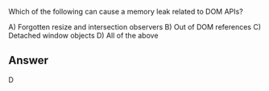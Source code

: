 Which of the following can cause a memory leak related to DOM APIs?

A) Forgotten resize and intersection observers
B) Out of DOM references
C) Detached window objects
D) All of the above

## Answer
 D